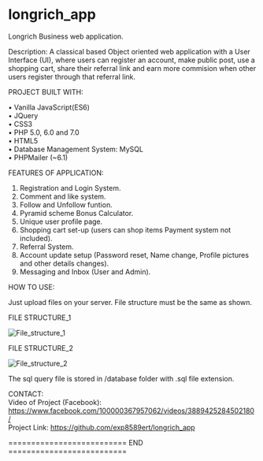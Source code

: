 # longrich_app
Longrich Business web application.

Description: A classical based Object oriented web application with a User Interface (UI), where users can register an account, make public post, use a shopping cart, 
share their referral link and earn more commision when other users register through that referral link. 

PROJECT BUILT WITH:

 • Vanilla JavaScript(ES6)<br />
 • JQuery <br />
 • CSS3 <br />
 • PHP 5.0, 6.0 and 7.0 <br />
 • HTML5 <br />
 • Database Management System: MySQL <br />
 • PHPMailer (~6.1)

FEATURES OF APPLICATION:

  1. Registration and Login System.
  2. Comment and like system.
  3. Follow and Unfollow funtion.
  4. Pyramid scheme Bonus Calculator.
  5. Unique user profile page.
  6. Shopping cart set-up (users can shop items Payment system not included).
  7. Referral System.
  8. Account update setup (Password reset, Name change, Profile pictures and other details changes).
  9. Messaging and Inbox (User and Admin).

HOW TO USE: 

  Just upload files on your server. File structure must be the same as shown. 

 FILE STRUCTURE_1
 
 ![File_structure_1](https://user-images.githubusercontent.com/18294817/130697872-18422d29-be66-4b15-8ce5-dca39251ef25.png)

 FILE STRUCTURE_2

 ![File_structure_2](https://user-images.githubusercontent.com/18294817/130697880-009a1dd5-9401-4d5a-9a85-11aef59762dd.png)



The sql query file is stored in /database folder with .sql file extension.
  
CONTACT: <br />
 Video of Project (Facebook): https://www.facebook.com/100000367957062/videos/3889425284502180/ <br />
 Project Link: https://github.com/exp8589ert/longrich_app

  
========================== END  ==========================
